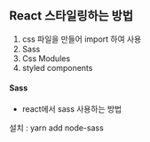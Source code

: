 ## React 스타일링하는 방법

1. css 파일을 만들어 import 하여 사용
2. Sass
3. Css Modules
4. styled components

#### Sass

- react에서 sass 사용하는 방법

설치 : yarn add node-sass
